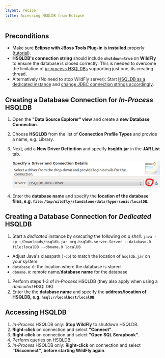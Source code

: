 ```yaml
---
layout: recipe
title: Accessing HSQLDB from Eclipse
---
```


## Preconditions
  * Make sure **Eclipse with JBoss Tools Plug-in** is **installed** properly ([tutorial](010_tutorial_jboss_setup)).
  * **HSQLDB's connection string** should include **``shutdown=true``** on **WildFly** to ensure the database is closed correctly. This is needed to overcome the limitation of [*in-process* HSQLDBs](http://www.hsqldb.org/doc/guide/running-chapt.html#rgc_inprocess) supporting just one, its creating thread.
  * Alternatively (No need to stop WildFly server): Start [HSQLDB as a dedicated instance](http://www.hsqldb.org/doc/guide/running-chapt.html#rgc_hsql_server) and [change JDBC connection strings accordingly](http://www.hsqldb.org/doc/guide/running-chapt.html#rgc_connecting_db).

## Creating a Database Connection for *In-Process* HSQLDB
  1. Open the **"Data Source Explorer" view** and create a **new Database Connection**.
  1. Choose **HSQLDB** from the list of **Connection Profile Types** and provide a name, e.g. Library.
  1. Next, add a **New Driver Definition** and specify **hsqldb.jar** in the **JAR List** tab.

     ![Add new driver definition](images/eclipse-specify-jdbc-driver.png)

  1. Enter the **database name** and specify the **location of the database files, e.g. ``file:/tmp/wildfly/standalone/data/hypersonic/localDB``.**

## Creating a Database Connection for *Dedicated* HSQLDB
  1. Start a *dedicated* instance by *executing* the following *on a shell*: ``java -cp ~/Downloads/hsqldb.jar org.hsqldb.server.Server --database.0 file:localDB --dbname.0 localDB``
   * Adjust Java's classpath (``-cp``) to match the location of ``hsqldb.jar`` on your system
   * ``database.0``: the location where the database is stored
   * ``dbname.0``: remote name/**database name** for the database

  1. Perform steps 1-3 of *In-Process* HSQLDB (they also apply when using a *dedicated* HSQLDB).
  1. Enter the the **database name** and specify the **address/location of HSQLDB, e.g. ``hsql://localhost/localDB``**.

## Accessing HSQLDB
  1. *In-Process* HSQLDB only: **Stop WildFly** to shutdown HSQLDB.
  1. **Right-click** on connection and select **"Connect"**.
  1. **Right-click** on connection and select **"Open SQL Scrapbook"**.
  1. Perform queries on HSQLDB.
  1. *In-Process* HSQLDB only: **Right-click** on connection and select **"Disconnect"**, **before starting WildFly again**.
